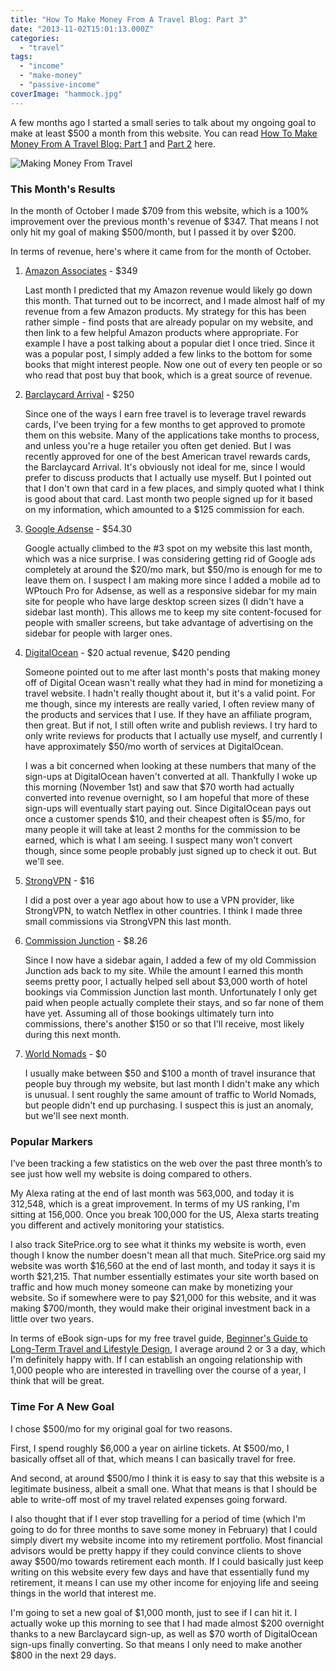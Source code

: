 ```yaml
---
title: "How To Make Money From A Travel Blog: Part 3"
date: "2013-11-02T15:01:13.000Z"
categories: 
  - "travel"
tags: 
  - "income"
  - "make-money"
  - "passive-income"
coverImage: "hammock.jpg"
---
```


A few months ago I started a small series to talk about my ongoing goal to make at least $500 a month from this website. You can read [How To Make Money From A Travel Blog: Part 1](/tips/blogging/how-to-make-money-from-a-travel-blog-part-1/) and [Part 2](/tips/blogging/how-to-make-money-from-a-travel-blog-part-2/) here.

![Making Money From Travel](images/hammock-1024x682.jpg)

### This Month's Results

In the month of October I made $709 from this website, which is a 100% improvement over the previous month's revenue of $347. That means I not only hit my goal of making $500/month, but I passed it by over $200.

In terms of revenue, here's where it came from for the month of October.

1. [Amazon Associates](https://affiliate-program.amazon.com/) - $349
    
    Last month I predicted that my Amazon revenue would likely go down this month. That turned out to be incorrect, and I made almost half of my revenue from a few Amazon products. My strategy for this has been rather simple - find posts that are already popular on my website, and then link to a few helpful Amazon products where appropriate. For example I have a post talking about a popular diet I once tried. Since it was a popular post, I simply added a few links to the bottom for some books that might interest people. Now one out of every ten people or so who read that post buy that book, which is a great source of revenue.
    
2. [Barclaycard Arrival](http://mignerd.com/barclaypaidflyfree) - $250
    
    Since one of the ways I earn free travel is to leverage travel rewards cards, I've been trying for a few months to get approved to promote them on this website. Many of the applications take months to process, and unless you're a huge retailer you often get denied. But I was recently approved for one of the best American travel rewards cards, the Barclaycard Arrival. It's obviously not ideal for me, since I would prefer to discuss products that I actually use myself. But I pointed out that I don't own that card in a few places, and simply quoted what I think is good about that card. Last month two people signed up for it based on my information, which amounted to a $125 commission for each.
    
3. [Google Adsense](http://adsense.google.com) - $54.30
    
    Google actually climbed to the #3 spot on my website this last month, which was a nice surprise. I was considering getting rid of Google ads completely at around the $20/mo mark, but $50/mo is enough for me to leave them on. I suspect I am making more since I added a mobile ad to WPtouch Pro for Adsense, as well as a responsive sidebar for my main site for people who have large desktop screen sizes (I didn't have a sidebar last month). This allows me to keep my site content-focused for people with smaller screens, but take advantage of advertising on the sidebar for people with larger ones.
    
4. [DigitalOcean](https://www.digitalocean.com/?refcode=c62a4d3586fc) - $20 actual revenue, $420 pending
    
    Someone pointed out to me after last month's posts that making money off of Digital Ocean wasn't really what they had in mind for monetizing a travel website. I hadn't really thought about it, but it's a valid point. For me though, since my interests are really varied, I often review many of the products and services that I use. If they have an affiliate program, then great. But if not, I still often write and publish reviews. I try hard to only write reviews for products that I actually use myself, and currently I have approximately $50/mo worth of services at DigitalOcean.
    
    I was a bit concerned when looking at these numbers that many of the sign-ups at DigitalOcean haven't converted at all. Thankfully I woke up this morning (November 1st) and saw that $70 worth had actually converted into revenue overnight, so I am hopeful that more of these sign-ups will eventually start paying out. Since DigitalOcean pays out once a customer spends $10, and their cheapest often is $5/mo, for many people it will take at least 2 months for the commission to be earned, which is what I am seeing. I suspect many won't convert though, since some people probably just signed up to check it out. But we'll see.
    
5. [StrongVPN](http://strongvpn.com) - $16
    
    I did a post over a year ago about how to use a VPN provider, like StrongVPN, to watch Netflex in other countries. I think I made three small commissions via StrongVPN this last month.
    
6. [Commission Junction](http://cj.com) - $8.26
    
    Since I now have a sidebar again, I added a few of my old Commission Junction ads back to my site. While the amount I earned this month seems pretty poor, I actually helped sell about $3,000 worth of hotel bookings via Commission Junction last month. Unfortunately I only get paid when people actually complete their stays, and so far none of them have yet. Assuming all of those bookings ultimately turn into commissions, there's another $150 or so that I'll receive, most likely during this next month.
    

8. [World Nomads](http://www.worldnomads.com/af.aspx?affiliate=mignerd&subid=&utm_source=mignerd&utm_medium=textlink&utm_campaign=easy_url) - $0
    
    I usually make between $50 and $100 a month of travel insurance that people buy through my website, but last month I didn't make any which is unusual. I sent roughly the same amount of traffic to World Nomads, but people didn't end up purchasing. I suspect this is just an anomaly, but we'll see next month.
    

### Popular Markers

I’ve been tracking a few statistics on the web over the past three month’s to see just how well my website is doing compared to others.

My Alexa rating at the end of last month was 563,000, and today it is 312,548, which is a great improvement. In terms of my US ranking, I'm sitting at 156,000. Once you break 100,000 for the US, Alexa starts treating you different and actively monitoring your statistics.

I also track SitePrice.org to see what it thinks my website is worth, even though I know the number doesn't mean all that much. SitePrice.org said my website was worth $16,560 at the end of last month, and today it says it is worth $21,215. That number essentially estimates your site worth based on traffic and how much money someone can make by monetizing your website. So if somewhere were to pay $21,000 for this website, and it was making $700/month, they would make their original investment back in a little over two years.

In terms of eBook sign-ups for my free travel guide, [Beginner's Guide to Long-Term Travel and Lifestyle Design](http://mignerd.com/book), I average around 2 or 3 a day, which I'm definitely happy with. If I can establish an ongoing relationship with 1,000 people who are interested in travelling over the course of a year, I think that will be great.

### Time For A New Goal

I chose $500/mo for my original goal for two reasons.

First, I spend roughly $6,000 a year on airline tickets. At $500/mo, I basically offset all of that, which means I can basically travel for free.

And second, at around $500/mo I think it is easy to say that this website is a legitimate business, albeit a small one. What that means is that I should be able to write-off most of my travel related expenses going forward.

I also thought that if I ever stop travelling for a period of time (which I'm going to do for three months to save some money in February) that I could simply divert my website income into my retirement portfolio. Most financial advisors would be pretty happy if they could convince clients to shove away $500/mo towards retirement each month. If I could basically just keep writing on this website every few days and have that essentially fund my retirement, it means I can use my other income for enjoying life and seeing things in the world that interest me.

I'm going to set a new goal of $1,000 month, just to see if I can hit it. I actually woke up this morning to see that I had made almost $200 overnight thanks to a new Barclaycard sign-up, as well as $70 worth of DigitalOcean sign-ups finally converting. So that means I only need to make another $800 in the next 29 days.
